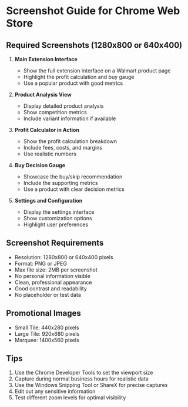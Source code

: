 # Screenshot Guide for Chrome Web Store

## Required Screenshots (1280x800 or 640x400)

1. **Main Extension Interface**
   - Show the full extension interface on a Walmart product page
   - Highlight the profit calculation and buy gauge
   - Use a popular product with good metrics

2. **Product Analysis View**
   - Display detailed product analysis
   - Show competition metrics
   - Include variant information if available

3. **Profit Calculator in Action**
   - Show the profit calculation breakdown
   - Include fees, costs, and margins
   - Use realistic numbers

4. **Buy Decision Gauge**
   - Showcase the buy/skip recommendation
   - Include the supporting metrics
   - Use a product with clear decision metrics

5. **Settings and Configuration**
   - Display the settings interface
   - Show customization options
   - Highlight user preferences

## Screenshot Requirements
- Resolution: 1280x800 or 640x400 pixels
- Format: PNG or JPEG
- Max file size: 2MB per screenshot
- No personal information visible
- Clean, professional appearance
- Good contrast and readability
- No placeholder or test data

## Promotional Images
- Small Tile: 440x280 pixels
- Large Tile: 920x680 pixels
- Marquee: 1400x560 pixels

## Tips
1. Use the Chrome Developer Tools to set the viewport size
2. Capture during normal business hours for realistic data
3. Use the Windows Snipping Tool or ShareX for precise captures
4. Edit out any sensitive information
5. Test different zoom levels for optimal visibility 